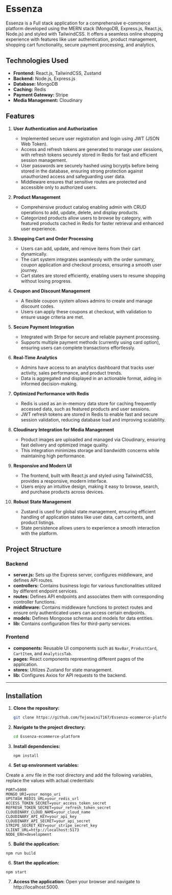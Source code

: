 # Essenza

Essenza is a Full stack application for a comprehensive e-commerce platform developed using the MERN stack (MongoDB, Express.js, React.js, Node.js) and styled with TailwindCSS. It offers a seamless online shopping experience with features like user authentication, product management, shopping cart functionality, secure payment processing, and analytics.

## Technologies Used

- **Frontend:** React.js, TailwindCSS, Zustand
- **Backend:** Node.js, Express.js
- **Database:** MongoDB
- **Caching:** Redis
- **Payment Gateway:** Stripe
- **Media Management:** Cloudinary

## Features

1. **User Authentication and Authorization**
   - Implemented secure user registration and login using JWT (JSON Web Token).
   - Access and refresh tokens are generated to manage user sessions, with refresh tokens securely stored in Redis for fast and efficient session management.
   - User passwords are securely hashed using bcryptjs before being stored in the database, ensuring strong protection against unauthorized access and safeguarding user data.
   - Middleware ensures that sensitive routes are protected and accessible only to authorized users.


2. **Product Management**
   - Comprehensive product catalog enabling admin with CRUD operations to add, update, delete, and display products.
   - Categorized products allow users to browse by category, with featured products cached in Redis for faster retrieval and enhanced user experience.

3. **Shopping Cart and Order Processing**
   - Users can add, update, and remove items from their cart dynamically.
   - The cart system integrates seamlessly with the order summary, coupon application and checkout process, ensuring a smooth user journey.
   - Cart states are stored efficiently, enabling users to resume shopping without losing progress.

4. **Coupon and Discount Management**
   - A flexible coupon system allows admins to create and manage discount codes.
   - Users can apply these coupons at checkout, with validation to ensure usage criteria are met.

5. **Secure Payment Integration**
   - Integrated with Stripe for secure and reliable payment processing.
   - Supports multiple payment methods (currently using card option), ensuring users can complete transactions effortlessly.

6. **Real-Time Analytics**
   - Admins have access to an analytics dashboard that tracks user activity, sales performance, and product trends.
   - Data is aggregated and displayed in an actionable format, aiding in informed decision-making.

7. **Optimized Performance with Redis**
   - Redis is used as an in-memory data store for caching frequently accessed data, such as featured products and user sessions.
   - JWT refresh tokens are stored in Redis to enable fast and secure session validation, reducing database load and improving scalability.

8. **Cloudinary Integration for Media Management**
   - Product images are uploaded and managed via Cloudinary, ensuring fast delivery and optimized image quality.
   - This integration minimizes storage and bandwidth concerns while maintaining high performance.

9. **Responsive and Modern UI**
   - The frontend, built with React.js and styled using TailwindCSS, provides a responsive, modern interface.
   - Users enjoy an intuitive design, making it easy to browse, search, and purchase products across devices.

10. **Robust State Management**
    - Zustand is used for global state management, ensuring efficient handling of application states like user data, cart contents, and product listings.
    - State persistence allows users to experience a smooth interaction with the platform.


## Project Structure


### Backend

- **server.js:** Sets up the Express server, configures middleware, and defines API routes.
- **controllers:** Contains business logic for various functionalities utilized by different endpoint services.
- **routes:** Defines API endpoints and associates them with corresponding controller functions.
- **middleware:** Contains middleware functions to protect routes and ensure only authenticated users can access certain endpoints.
- **models:** Defines Mongoose schemas and models for data entities.
- **lib:** Contains configuration files for third-party services.

### Frontend

- **components:** Reusable UI components such as `NavBar`, `ProductCard`, `CartItem`, and `AnalyticsTab`.
- **pages:** React components representing different pages of the application.
- **stores:** Utilizes Zustand for state management.
- **lib:** Configures Axios for API requests to the backend.

---

## Installation

1. **Clone the repository:**

   ```bash
   git clone https://github.com/TejaswiniT167/Essenza-ecommerce-platform.git
   ```

2. **Navigate to the project directory:**

   ```bash
   cd Essenza-ecommerce-platform
   ```

3. **Install dependencies:**

    ```
    npm install
    ```

4. **Set up environment variables:**

Create a .env file in the root directory and add the following variables, replace the values with actual credentials:

```
PORT=5000
MONGO_URI=your_mongo_uri
UPSTASH_REDIS_URL=your_redis_url
ACCESS_TOKEN_SECRET=your_access_token_secret
REFRESH_TOKEN_SECRET=your_refresh_token_secret
CLOUDINARY_CLOUD_NAME=your_cloud_name
CLOUDINARY_API_KEY=your_api_key
CLOUDINARY_API_SECRET=your_api_secret
STRIPE_SECRET_KEY=your_stripe_secret_key
CLIENT_URL=http://localhost:5173
NODE_ENV=development

```

5. **Build the application:**

```
npm run build
```

6. **Start the application:**

```
npm start
```

7. **Access the application:** Open your browser and navigate to http://localhost:5000.
